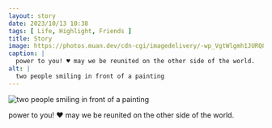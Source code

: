 ```yaml
---
layout: story
date: 2023/10/13 10:38
tags: [ Life, Highlight, Friends ]
title: Story
image: https://photos.muan.dev/cdn-cgi/imagedelivery/-wp_VgtWlgmh1JURQ8t1mg/2e9b0603-7ebf-43ad-5628-eac380242f00/public
caption: |
  power to you! ♥︎ may we be reunited on the other side of the world.
alt: |
  two people smiling in front of a painting
---
```


![two people smiling in front of a painting](https://photos.muan.dev/cdn-cgi/imagedelivery/-wp_VgtWlgmh1JURQ8t1mg/2e9b0603-7ebf-43ad-5628-eac380242f00/public)

power to you! ♥︎ may we be reunited on the other side of the world.
